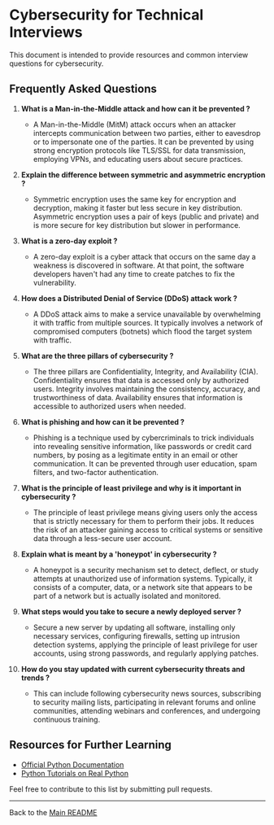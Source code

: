 # Cybersecurity for Technical Interviews

This document is intended to provide resources and common interview questions for cybersecurity.

## Frequently Asked Questions

1. **What is a Man-in-the-Middle attack and how can it be prevented ?**
   - A Man-in-the-Middle (MitM) attack occurs when an attacker intercepts communication between two parties, either to eavesdrop or to impersonate one of the parties. It can be prevented by using strong encryption protocols like TLS/SSL for data transmission, employing VPNs, and educating users about secure practices.

2. **Explain the difference between symmetric and asymmetric encryption ?** 
   - Symmetric encryption uses the same key for encryption and decryption, making it faster but less secure in key distribution. Asymmetric encryption uses a pair of keys (public and private) and is more secure for key distribution but slower in performance.

3. **What is a zero-day exploit ?**
   - A zero-day exploit is a cyber attack that occurs on the same day a weakness is discovered in software. At that point, the software developers haven't had any time to create patches to fix the vulnerability.

4. **How does a Distributed Denial of Service (DDoS) attack work ?**
   - A DDoS attack aims to make a service unavailable by overwhelming it with traffic from multiple sources. It typically involves a network of compromised computers (botnets) which flood the target system with traffic.

5. **What are the three pillars of cybersecurity ?**
   - The three pillars are Confidentiality, Integrity, and Availability (CIA). Confidentiality ensures that data is accessed only by authorized users. Integrity involves maintaining the consistency, accuracy, and trustworthiness of data. Availability ensures that information is accessible to authorized users when needed.

6. **What is phishing and how can it be prevented ?**
   - Phishing is a technique used by cybercriminals to trick individuals into revealing sensitive information, like passwords or credit card numbers, by posing as a legitimate entity in an email or other communication. It can be prevented through user education, spam filters, and two-factor authentication.

7. **What is the principle of least privilege and why is it important in cybersecurity ?**
   - The principle of least privilege means giving users only the access that is strictly necessary for them to perform their jobs. It reduces the risk of an attacker gaining access to critical systems or sensitive data through a less-secure user account.

8. **Explain what is meant by a 'honeypot' in cybersecurity ?**
   - A honeypot is a security mechanism set to detect, deflect, or study attempts at unauthorized use of information systems. Typically, it consists of a computer, data, or a network site that appears to be part of a network but is actually isolated and monitored.

9. **What steps would you take to secure a newly deployed server ?**
   - Secure a new server by updating all software, installing only necessary services, configuring firewalls, setting up intrusion detection systems, applying the principle of least privilege for user accounts, using strong passwords, and regularly applying patches.

10. **How do you stay updated with current cybersecurity threats and trends ?**
    - This can include following cybersecurity news sources, subscribing to security mailing lists, participating in relevant forums and online communities, attending webinars and conferences, and undergoing continuous training.

## Resources for Further Learning

- [Official Python Documentation](https://www.python.org/doc/)
- [Python Tutorials on Real Python](https://realpython.com/)

Feel free to contribute to this list by submitting pull requests.

---

Back to the [Main README](README.md)
